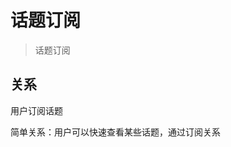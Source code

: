 话题订阅
=====================================================

> 话题订阅

## 关系

  用户订阅话题

  简单关系：用户可以快速查看某些话题，通过订阅关系

  
